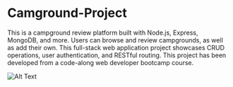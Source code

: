# Camground-Project
This is a campground review platform built with Node.js, Express, MongoDB, and more. Users can browse and review campgrounds, as well as add their own. This full-stack web application project showcases CRUD operations, user authentication, and RESTful routing. This project has been developed from a code-along web developer bootcamp course.

![Alt Text](campgrounds.gif)
